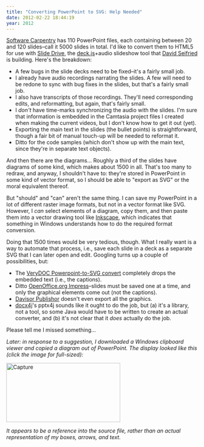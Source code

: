 ```yaml
---
title: "Converting PowerPoint to SVG: Help Needed"
date: 2012-02-22 18:44:19
year: 2012
---
```

<a href="https://software-carpentry.org">Software Carpentry</a> has 110 PowerPoint files, each containing between 20 and 120 slides–call it 5000 slides in total. I'd like to convert them to HTML5 for use with <a href="https://github.com/dseif/slide-drive">Slide Drive</a>, the <a href="http://imakewebthings.github.com/deck.js/">deck.js</a>+audio slideshow tool that <a href="http://dseifried.wordpress.com/">David Seifried</a> is building. Here's the breakdown:
<ul>
  <li>A few bugs in the slide decks need to be fixed–it's a fairly small job.</li>
  <li>I already have audio recordings narrating the slides. A few will need to be redone to sync with bug fixes in the slides, but that's a fairly small job.</li>
  <li>I also have transcripts of those recordings. They'll need corresponding edits, and reformatting, but again, that's fairly small.</li>
  <li>I <em>don't</em> have time-marks synchronizing the audio with the slides. I'm sure that information is embedded in the Camtasia project files I created when making the current videos, but I don't know how to get it out (yet).</li>
  <li>Exporting the main text in the slides (the bullet points) is straightforward, though a fair bit of manual touch-up will be needed to reformat it.</li>
  <li>Ditto for the code samples (which don't show up with the main text, since they're in separate text objects).</li>
</ul>
And then there are the diagrams… Roughly a third of the slides have diagrams of some kind, which makes about 1500 in all. That's too many to redraw, and anyway, I shouldn't have to: they're stored in PowerPoint in some kind of vector format, so I should be able to "export as SVG" or the moral equivalent thereof.

But "should" and "can" aren't the same thing. I can save my PowerPoint in a lot of different raster image formats, but not in a vector format like SVG. However, I <em>can</em> select elements of a diagram, copy them, and then paste them into a vector drawing tool like <a href="http://inkscape.org/">Inkscape</a>, which indicates that something in Windows understands how to do the required format conversion.

Doing that 1500 times would be very tedious, though. What I really want is a way to automate that process, i.e., save each slide in a deck as a separate SVG that I can later open and edit. Googling turns up a couple of possibilities, but:
<ul>
  <li>The <a href="http://www.verydoc.com/doc-to-any/powerpoint-to-svg.html">VeryDOC Powerpoint-to-SVG convert</a> completely drops the embedded text (i.e., the captions).</li>
  <li>Ditto <a href="http://www.openoffice.org/product/impress.html">OpenOffice.org Impress</a>–slides must be saved one at a time, and only the graphical elements come out (not the captions).</li>
  <li><a href="http://www.davisor.com/transformations/ppt-to-svg-java.html">Davisor Publishor</a> doesn't even export all the graphics.</li>
  <li><a href="http://www.docx4java.org/trac/docx4j">docx4j</a>'s pptx4j sounds like it ought to do the job, but (a) it's a library, not a tool, so some Java would have to be written to create an actual converter, and (b) it's not clear that it <em>does</em> actually do the job.</li>
</ul>
Please tell me I missed something…

<em>Later: in response to a suggestion, I downloaded a Windows clipboard viewer and copied a diagram out of PowerPoint. The display looked like this (click the image for full-sized):</em>

<img alt="Capture" src="{{'/files/2012/02/Capture-300x156.png' | relative_url}}" width="300" height="156" class="centered">

<em>It appears to be a reference into the source file, rather than an actual representation of my boxes, arrows, and text.</em>
